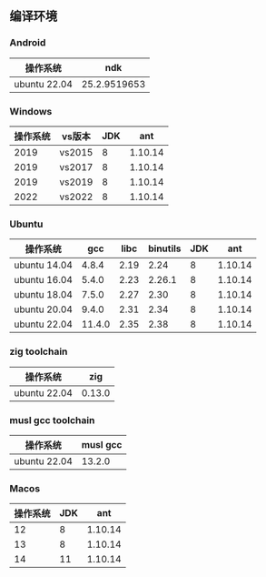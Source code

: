 ## 编译环境

### Android

| 操作系统         | ndk          |
|--------------|--------------|
| ubuntu 22.04 | 25.2.9519653 |

### Windows

| 操作系统 | vs版本   | JDK | ant     |
|------|--------|-----|---------|
| 2019 | vs2015 | 8   | 1.10.14 |
| 2019 | vs2017 | 8   | 1.10.14 |
| 2019 | vs2019 | 8   | 1.10.14 |
| 2022 | vs2022 | 8   | 1.10.14 |

### Ubuntu

| 操作系统         | gcc    | libc | binutils | JDK | ant     |
|--------------|--------|------|----------|-----|---------|
| ubuntu 14.04 | 4.8.4  | 2.19 | 2.24     | 8   | 1.10.14 |
| ubuntu 16.04 | 5.4.0  | 2.23 | 2.26.1   | 8   | 1.10.14 |
| ubuntu 18.04 | 7.5.0  | 2.27 | 2.30     | 8   | 1.10.14 |
| ubuntu 20.04 | 9.4.0  | 2.31 | 2.34     | 8   | 1.10.14 |
| ubuntu 22.04 | 11.4.0 | 2.35 | 2.38     | 8   | 1.10.14 |

### zig toolchain

| 操作系统         | zig    |
|--------------|--------|
| ubuntu 22.04 | 0.13.0 |

### musl gcc toolchain

| 操作系统         | musl gcc |
|--------------|----------|
| ubuntu 22.04 | 13.2.0   |

### Macos

| 操作系统 | JDK | ant     |
|------|-----|---------|
| 12   | 8   | 1.10.14 |
| 13   | 8   | 1.10.14 |
| 14   | 11  | 1.10.14 |
